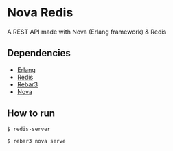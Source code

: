 # Nova Redis

A REST API made with Nova (Erlang framework) & Redis

## Dependencies

- [Erlang](https://www.erlang.org)
- [Redis](https://redis.io)
- [Rebar3](http://rebar3.org)
- [Nova](http://www.novaframework.org)

## How to run

`$ redis-server`

`$ rebar3 nova serve`
